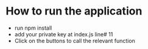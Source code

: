 # How to run the application
* run npm install
* add your private key at index.js line# 11
* Click on the buttons to call the relevant function